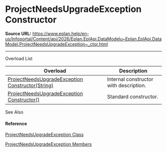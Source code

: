 # ProjectNeedsUpgradeException Constructor

**Source URL:** https://www.eplan.help/en-us/Infoportal/Content/api/2026/Eplan.EplApi.DataModelu~Eplan.EplApi.DataModel.ProjectNeedsUpgradeException~_ctor.html

---

Overload List

| Overload | Description |
| --- | --- |
| [ProjectNeedsUpgradeException Constructor(String)](Eplan.EplApi.DataModelu~Eplan.EplApi.DataModel.ProjectNeedsUpgradeException~_ctor(String).html) | Internal constructor with description. |
| [ProjectNeedsUpgradeException Constructor()](Eplan.EplApi.DataModelu~Eplan.EplApi.DataModel.ProjectNeedsUpgradeException~_ctor().html) | Standard constructor. |



See Also

#### Reference

[ProjectNeedsUpgradeException Class](Eplan.EplApi.DataModelu~Eplan.EplApi.DataModel.ProjectNeedsUpgradeException.html)
  
[ProjectNeedsUpgradeException Members](Eplan.EplApi.DataModelu~Eplan.EplApi.DataModel.ProjectNeedsUpgradeException_members.html)